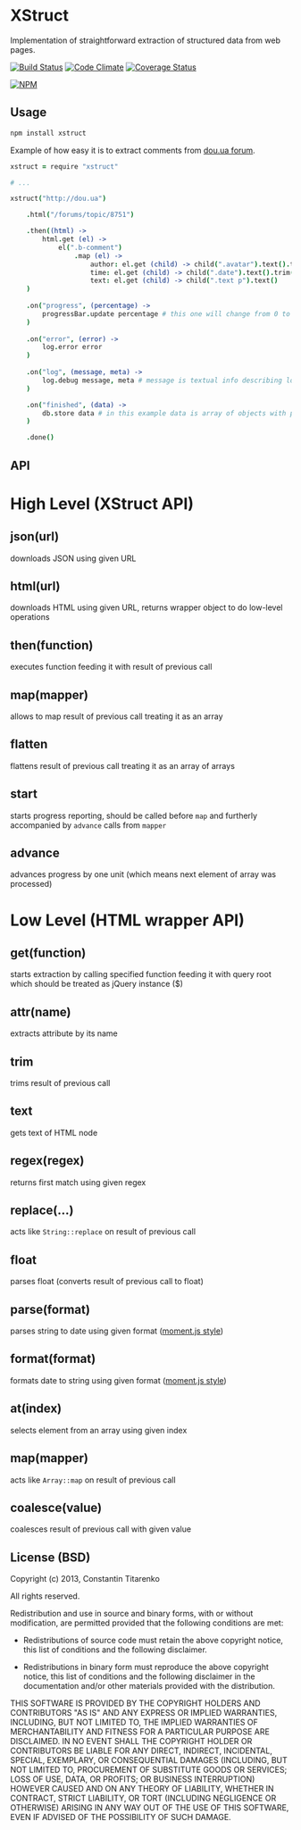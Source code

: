 XStruct
=======

Implementation of straightforward extraction of structured data from web pages.

[![Build Status](https://secure.travis-ci.org/titarenko/node-xstruct.png?branch=master)](https://travis-ci.org/titarenko/node-xstruct) [![Code Climate](https://codeclimate.com/github/titarenko/node-xstruct.png)](https://codeclimate.com/github/titarenko/node-xstruct) [![Coverage Status](https://coveralls.io/repos/titarenko/node-xstruct/badge.png)](https://coveralls.io/r/titarenko/node-xstruct)

[![NPM](https://nodei.co/npm/xstruct.png?downloads=true&stars=true)](https://nodei.co/npm/xstruct/)

Usage
-----

```bash
npm install xstruct
```

Example of how easy it is to extract comments from [dou.ua forum](http://dou.ua/forum).

```coffee
xstruct = require "xstruct"

# ...

xstruct("http://dou.ua")

	.html("/forums/topic/8751")

	.then((html) -> 
		html.get (el) -> 
			el(".b-comment")
				.map (el) ->
					author: el.get (child) -> child(".avatar").text().trim()
					time: el.get (child) -> child(".date").text().trim()
					text: el.get (child) -> child(".text p").text()
	)
	
	.on("progress", (percentage) -> 
		progressBar.update percentage # this one will change from 0 to 100
	)
	
	.on("error", (error) ->
		log.error error
	)
	
	.on("log", (message, meta) ->
		log.debug message, meta # message is textual info describing log event, meta is object with context data
	)

	.on("finished", (data) ->
		db.store data # in this example data is array of objects with properties: author, time, text
	)

	.done()
```

API
---

# High Level (XStruct API)

## json(url)

downloads JSON using given URL

## html(url)

downloads HTML using given URL, returns wrapper object to do low-level operations

## then(function)

executes function feeding it with result of previous call

## map(mapper)

allows to map result of previous call treating it as an array

## flatten

flattens result of previous call treating it as an array of arrays

## start

starts progress reporting, should be called before `map` and furtherly accompanied by `advance` calls from `mapper`

## advance

advances progress by one unit (which means next element of array was processed)

# Low Level (HTML wrapper API)

## get(function)

starts extraction by calling specified function feeding it with query root which should be treated as jQuery instance ($)

## attr(name)

extracts attribute by its name

## trim

trims result of previous call

## text

gets text of HTML node

## regex(regex)

returns first match using given regex

## replace(...)

acts like `String::replace` on result of previous call

## float

parses float (converts result of previous call to float)

## parse(format)

parses string to date using given format ([moment.js style](http://momentjs.com/docs/#/parsing/string-format/))

## format(format)

formats date to string using given format ([moment.js style](http://momentjs.com/docs/#/parsing/string-format/))

## at(index)

selects element from an array using given index

## map(mapper)

acts like `Array::map` on result of previous call

## coalesce(value)

coalesces result of previous call with given value

License (BSD)
-------------

Copyright (c) 2013, Constantin Titarenko

All rights reserved.

Redistribution and use in source and binary forms, with or without modification, are permitted provided that the following conditions are met:

* Redistributions of source code must retain the above copyright notice, this list of conditions and the following disclaimer.

* Redistributions in binary form must reproduce the above copyright notice, this list of conditions and the following disclaimer in the documentation and/or other materials provided with the distribution.

THIS SOFTWARE IS PROVIDED BY THE COPYRIGHT HOLDERS AND CONTRIBUTORS "AS IS" AND ANY EXPRESS OR IMPLIED WARRANTIES, INCLUDING, BUT NOT LIMITED TO, THE IMPLIED WARRANTIES OF MERCHANTABILITY AND FITNESS FOR A PARTICULAR PURPOSE ARE DISCLAIMED. IN NO EVENT SHALL THE COPYRIGHT HOLDER OR CONTRIBUTORS BE LIABLE FOR ANY DIRECT, INDIRECT, INCIDENTAL, SPECIAL, EXEMPLARY, OR CONSEQUENTIAL DAMAGES (INCLUDING, BUT NOT LIMITED TO, PROCUREMENT OF SUBSTITUTE GOODS OR SERVICES; LOSS OF USE, DATA, OR PROFITS; OR BUSINESS INTERRUPTION) HOWEVER CAUSED AND ON ANY THEORY OF LIABILITY, WHETHER IN CONTRACT, STRICT LIABILITY, OR TORT (INCLUDING NEGLIGENCE OR OTHERWISE) ARISING IN ANY WAY OUT OF THE USE OF THIS SOFTWARE, EVEN IF ADVISED OF THE POSSIBILITY OF SUCH DAMAGE.
